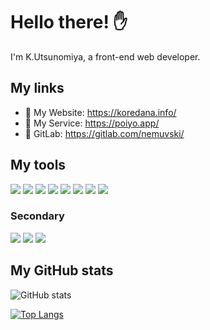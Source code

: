 # Hello there! ✋

I'm K.Utsunomiya, a front-end web developer.


## My links

- 📖 My Website: https://koredana.info/
- 🤖 My Service: https://poiyo.app/
- 🦊 GitLab: https://gitlab.com/nemuvski/


## My tools

![](https://img.shields.io/badge/JavaScript-f0db4f?style=flat-square&logo=javascript&logoColor=black)
![](https://img.shields.io/badge/TypeScript-007acc?style=flat-square&logo=typescript&logoColor=white)
![](https://img.shields.io/badge/React-61dafb?style=flat-square&logo=react&logoColor=black)
![](https://img.shields.io/badge/Gatsby-663399?style=flat-square&logo=gatsby&logoColor=white)
![](https://img.shields.io/badge/Redux%20Toolkit-764abc?style=flat-square&logo=redux&logoColor=white)
![](https://img.shields.io/badge/CSS-0092bf?style=flat-square&logo=css3&logoColor=white)
![](https://img.shields.io/badge/Sass-bf4080?style=flat-square&logo=sass&logoColor=white)
![](https://img.shields.io/badge/macOS-f5f5f7?style=flat-square&logo=apple&logoColor=black)

### Secondary

![](https://img.shields.io/badge/Docker-2496ed?style=flat-square&logo=docker&logoColor=white)
![](https://img.shields.io/badge/Python-ffd43b?style=flat-square&logo=python&logoColor=black)
![](https://img.shields.io/badge/Golang-29beb0?style=flat-square&logo=go&logoColor=white)


## My GitHub stats

![GitHub stats](https://github-readme-stats.vercel.app/api?username=nemuvski&show_icons=true&theme=gruvbox&count_private=true&cache_seconds=43200)

[![Top Langs](https://github-readme-stats.vercel.app/api/top-langs/?username=nemuvski&theme=gruvbox&langs_count=12&show_icons=true&count_private=true&layout=compact&cache_seconds=43200)](https://github.com/anuraghazra/github-readme-stats)
